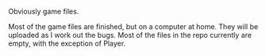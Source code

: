 Obviously game files.

Most of the game files are finished, but on a computer at home. They will be uploaded as I work out the bugs. Most of the files in the repo currently are empty, with the exception of Player.
